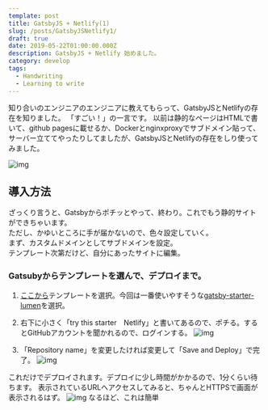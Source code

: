 ```yaml
---
template: post
title: GatsbyJS + Netlify(1)
slug: /posts/GatsbyJSNetlify1/
draft: true
date: 2019-05-22T01:00:00.000Z
description: GatsbyJS + Netlify 始めました。
category: develop
tags:
  - Handwriting
  - Learning to write
---
```


知り合いのエンジニアのエンジニアに教えてもらって、GatsbyJSとNetlifyの存在を知りました。
「すごい！」の一言です。
以前は静的なページはHTMLで書いて、github pagesに載せるか、Dockerとnginxproxyでサブドメイン貼って、サーバー立ててやったりしてましたが、GatsbyJSとNetlifyの存在をしり使ってみました。

![img](/media/gastby-netlify.png)

## 導入方法
ざっくり言うと、Gatsbyからポチッとやって、終わり。これでもう静的サイトができちゃいます。  
ただし、かゆいところに手が届かないので、色々設定していく。  
まず、カスタムドメインとしてサブドメインを設定。  
テンプレート次第だけど、自分にあったサイトに編集。


### Gatsubyからテンプレートを選んで、デプロイまで。
1. [ここから](https://www.gatsbyjs.org/starters/?v=2)テンプレートを選択。今回は一番使いやすそうな[gatsby-starter-lumen](https://www.gatsbyjs.org/starters/alxshelepenok/gatsby-starter-lumen/)を選択。

2. 右下に小さく「try this starter　Netlify」と書いてあるので、ポチる。するとGitHubアカウントを聞かれるので、ログインする。
![img](/media/contents/page1/sc01.png)

3. 「Repository name」を変更したければ変更して「Save and Deploy」で完了。
![img](/media/contents/page1/sc02.png)

これだけでデプロイされます。デプロイに少し時間がかかるので、1分くらい待ちます。
表示されているURLへアクセスしてみると、ちゃんとHTTPSで画面が表示されるはず。
![img](/media/contents/page1/sc03.png)
なるほど、これは簡単
